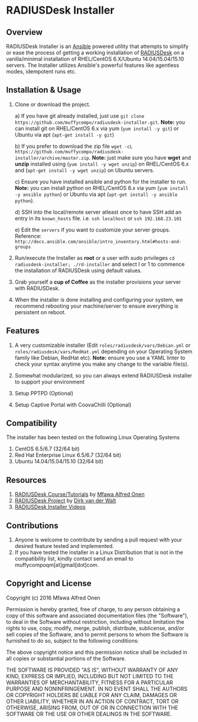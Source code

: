 RADIUSDesk Installer
====================
## Overview
RADIUSDesk Installer is an [Ansible](http://www.ansible.com) powered utility that attempts to simplify or ease the process of getting a working installation of [RADIUSDesk](http://www.radiusdesk.com) on a vanilla/minimal installation of RHEL/CentOS 6.X/Ubuntu 14.04/15.04/15.10 servers. The Installer utilizes Ansible's powerful features like agentless modes, idempotent runs etc.

## Installation & Usage
1. Clone or download the project.

   a) If you have git already installed, just use `git clone https://github.com/muffycompo/radiusdesk-installer.git`. **Note:** you can install git on RHEL/CentOS 6.x via yum (`yum install -y git`) or Ubuntu via apt (`apt-get install -y git`)
   
   b) If you prefer to download the zip file `wget -cL https://github.com/muffycompo/radiusdesk-installer/archive/master.zip`. **Note:** just make sure you have **wget** and **unzip** installed using (`yum install -y wget unzip`) on RHEL/CentOS 6.x and (`apt-get install -y wget unzip`) on Ubuntu servers.
   
   c) Ensure you have installed ansible and python for the installer to run.
   **Note:** you can install python on RHEL/CentOS 6.x via yum (`yum install -y ansible python`) or Ubuntu via apt (`apt-get install -y ansible python`).
   
   d) SSH into the local/remote server atleast once to have SSH add an entry in its `known_hosts` file. i.e. `ssh localhost` or `ssh 192.168.23.101`
   
   e) Edit the `servers` if you want to customize your server groups. Reference: `http://docs.ansible.com/ansible/intro_inventory.html#hosts-and-groups`
   
2. Run/execute the Installer as **root** or a user with sudo privileges `cd radiusdesk-installer; ./rd-installer` and select I or 1 to commence the installation of RADIUSDesk using default values.
3. Grab yourself a **cup of Coffee** as the installer provisions your server with RADIUSDesk.

4. When the installer is done installing and configuring your system, we recommend rebooting your machine/server to ensure everything is persistent on reboot.

## Features
1. A very customizable installer (Edit `roles/radiusdesk/vars/Debian.yml` or `roles/radiusdesk/vars/RedHat.yml` depending on your Operating System family like Debian, RedHat etc). **Note:** ensure you use a YAML linter to check your syntax anytime you make any change to the variable file(s).

2. Somewhat modularized, so you can always extend RADIUSDesk installer to support your environment

3. Setup PPTPD (Optional)

4. Setup Captive Portal with CoovaChilli (Optional)

## Compatibility
The installer has been tested on the following Linux Operating Systems
 
1. CentOS 6.5/6.7 (32/64 bit)
2. Red Hat Enterprise Linux 6.5/6.7 (32/64 bit) 
3. Ubuntu 14.04/15.04/15.10 (32/64 bit) 

## Resources
1. [RADIUSDesk Course/Tutorials](http://www.maomuffy.com/introduction-to-radiusdesk-with-rhelcentos-6-x-mini-course/) by [Mfawa Alfred Onen](http://ng.linkedin.com/in/mfawaalfredonen/)
2. [RADIUSDesk Project](http://www.radiusdesk.com) by [Dirk van der Walt](http://www.linkedin.com/pub/dirk-van-der-walt/11/b64/79a)
3. [RADIUSDesk Installer Videos](http://www.maomuffy.com/radiusdesk-installer-project/)

## Contributions
1. Anyone is welcome to contribute by sending a pull request with your desired feature tested and implemented.
2. If you have tested the installer in a Linux Distribution that is not in the compatibility list, kindly contact send an email to muffycompoqm[at]gmail[dot]com.

## Copyright and License

Copyright (c) 2016 Mfawa Alfred Onen

Permission is hereby granted, free of charge, to any person obtaining a copy of this software and associated documentation files (the "Software"), to deal in the Software without restriction, including without limitation the rights to use, copy, modify, merge, publish, distribute, sublicense, and/or sell copies of the Software, and to permit persons to whom the Software is furnished to do so, subject to the following conditions:

The above copyright notice and this permission notice shall be included in all copies or substantial portions of the Software.

THE SOFTWARE IS PROVIDED "AS IS", WITHOUT WARRANTY OF ANY KIND, EXPRESS OR IMPLIED, INCLUDING BUT NOT LIMITED TO THE WARRANTIES OF MERCHANTABILITY, FITNESS FOR A PARTICULAR PURPOSE AND NONINFRINGEMENT. IN NO EVENT SHALL THE AUTHORS OR COPYRIGHT HOLDERS BE LIABLE FOR ANY CLAIM, DAMAGES OR OTHER LIABILITY, WHETHER IN AN ACTION OF CONTRACT, TORT OR OTHERWISE, ARISING FROM, OUT OF OR IN CONNECTION WITH THE SOFTWARE OR THE USE OR OTHER DEALINGS IN THE SOFTWARE.
